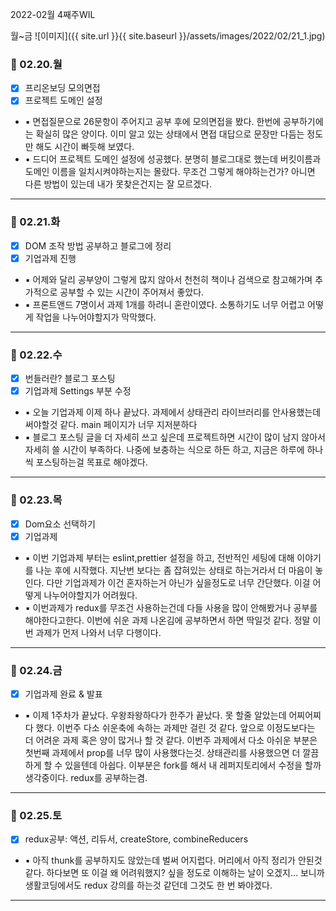 2022-02월 4째주WIL

월~금
![이미지]({{ site.url }}{{ site.baseurl }}/assets/images/2022/02/21_1.jpg)

### 📆 02.20.월

- [x] 프리온보딩 모의면접
- [x] 프로젝트 도메인 설정
- ▪ 면접질문으로 26문항이 주어지고 공부 후에 모의면접을 봤다. 한번에 공부하기에는 확실히 많은 양이다. 이미 알고 있는 상태에서 면접 대답으로 문장만 다듬는 정도만 해도 시간이 빠듯해 보였다.
- ▪ 드디어 프로젝트 도메인 설정에 성공했다. 분명히 블로그대로 했는데 버킷이름과 도메인 이름을 일치시켜야하는지는 몰랐다. 무조건 그렇게 해야하는건가? 아니면 다른 방법이 있는데 내가 못찾은건지는 잘 모르겠다.

---

### 📆 02.21.화

- [x] DOM 조작 방법 공부하고 블로그에 정리
- [x] 기업과제 진행
- ▪ 어제와 달리 공부양이 그렇게 많지 않아서 천천히 책이나 검색으로 참고해가며 추가적으로 공부할 수 있는 시간이 주어져서 좋았다.
- ▪ 프론트앤드 7명이서 과제 1개를 하려니 혼란이였다. 소통하기도 너무 어렵고 어떻게 작업을 나누어야할지가 막막했다.

---

### 📆 02.22.수

- [x] 번들러란? 블로그 포스팅
- [x] 기업과제 Settings 부분 수정
- ▪ 오늘 기업과제 이제 하나 끝났다. 과제에서 상태관리 라이브러리를 안사용했는데 써야할것 같다. main 페이지가 너무 지저분하다
- ▪ 블로그 포스팅 글을 더 자세히 쓰고 싶은데 프로젝트하면 시간이 많이 남지 않아서 자세히 쓸 시간이 부족하다. 나중에 보충하는 식으로 하든 하고, 지금은 하루에 하나씩 포스팅하는걸 목표로 해야겠다.

---

### 📆 02.23.목

- [x] Dom요소 선택하기
- [x] 기업과제
- ▪ 이번 기업과제 부터는 eslint,prettier 설정을 하고, 전반적인 세팅에 대해 이야기를 나눈 후에 시작했다. 지난번 보다는 좀 잡혀있는 상태로 하는거라서 더 마음이 놓인다. 다만 기업과제가 이건 혼자하는거 아닌가 싶을정도로 너무 간단했다. 이걸 어떻게 나누어야할지가 어려웠다.
- ▪ 이번과제가 redux를 무조건 사용하는건데 다들 사용을 많이 안해봤거나 공부를 해야한다고한다. 이번에 쉬운 과제 나온김에 공부하면서 하면 딱일것 같다. 정말 이번 과제가 먼저 나와서 너무 다행이다.

---

### 📆 02.24.금

- [x] 기업과제 완료 & 발표
- ▪ 이제 1주차가 끝났다. 우왕좌왕하다가 한주가 끝났다. 못 할줄 알았는데 어찌어찌 다 했다. 이번주 다소 쉬운축에 속하는 과제만 걸린 것 같다. 앞으로 이정도보다는 더 어려운 과제 혹은 양이 많거나 할 것 같다. 이번주 과제에서 다소 아쉬운 부분은 첫번째 과제에서 prop를 너무 많이 사용했다는것. 상태관리를 사용했으면 더 깔끔하게 할 수 있을텐데 아쉽다. 이부분은 fork를 해서 내 레퍼지토리에서 수정을 할까 생각중이다. redux를 공부하는겸.

---

### 📆 02.25.토

- [x] redux공부: 액션, 리듀서, createStore, combineReducers
- ▪ 아직 thunk를 공부하지도 않았는데 벌써 어지럽다. 머리에서 아직 정리가 안된것 같다.
  하다보면 또 이걸 왜 어려워했지? 싶을 정도로 이해하는 날이 오겠지... 보니까 생활코딩에서도 redux 강의를 하는것 같던데 그것도 한 번 봐야겠다.

---

<br /><br /><br /><br />
